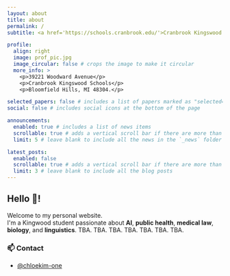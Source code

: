 ```yaml
---
layout: about
title: about
permalink: /
subtitle: <a href='https://schools.cranbrook.edu/'>Cranbrook Kingswood Schools</a>. #Address. Contacts. Motto. Etc.

profile:
  align: right
  image: prof_pic.jpg
  image_circular: false # crops the image to make it circular
  more_info: >
    <p>39221 Woodward Avenue</p>
    <p>Cranbrook Kingswood Schools</p>
    <p>Bloomfield Hills, MI 48304.</p>

selected_papers: false # includes a list of papers marked as "selected={true}"
social: false # includes social icons at the bottom of the page

announcements:
  enabled: true # includes a list of news items
  scrollable: true # adds a vertical scroll bar if there are more than 3 news items
  limit: 5 # leave blank to include all the news in the `_news` folder

latest_posts:
  enabled: false
  scrollable: true # adds a vertical scroll bar if there are more than 3 new posts items
  limit: 3 # leave blank to include all the blog posts
---
```


## Hello 👋!

Welcome to my personal website.  
I'm a Kingwood student passionate about **AI**, **public health**, **medical law**, **biology**, and **linguistics**.
TBA. 
TBA. 
TBA. 
TBA. 
TBA. 
TBA. 
TBA. 

### 📫 Contact

- [@chloekim-one](https://github.com/chloekim-one)
